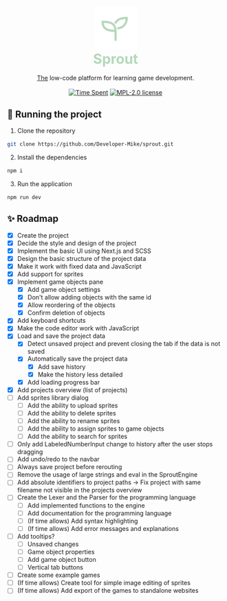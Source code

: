 <h3 align="center">
    <img alt="Logo" src="./public/sprout.svg" width="100">
    <br/>
    <font color="#b4d8bb" size="6em">Sprout</font>
</h3>

<p align="center">
    <u>The</u> low-code platform for learning game development.
    <br/><br/>
    <a href="#"><img src="https://img.shields.io/endpoint?url=https://wakapi.dev/api/compat/shields/v1/Developer-Mike/interval:all_time/project:sprout&label=Time%20Spent&style=for-the-badge&colorA=191f19&colorB=b4d8bb" alt="Time Spent"></a>
    <a href="./LICENSE"><img src="https://img.shields.io/static/v1.svg?label=License&message=MPL-2.0&style=for-the-badge&colorA=191f19&colorB=b4d8bb" alt="MPL-2.0 license"/></a>
</p>

## 🚀 Running the project
1. Clone the repository
```bash
git clone https://github.com/Developer-Mike/sprout.git
```
2. Install the dependencies
```bash
npm i
```
3. Run the application
```bash
npm run dev
```

## ✨ Roadmap
- [x] Create the project
- [x] Decide the style and design of the project
- [x] Implement the basic UI using Next.js and SCSS
- [x] Design the basic structure of the project data
- [x] Make it work with fixed data and JavaScript
- [x] Add support for sprites
- [x] Implement game objects pane
  - [x] Add game object settings
  - [x] Don't allow adding objects with the same id
  - [x] Allow reordering of the objects
  - [x] Confirm deletion of objects
- [x] Add keyboard shortcuts
- [x] Make the code editor work with JavaScript
- [x] Load and save the project data
  - [x] Detect unsaved project and prevent closing the tab if the data is not saved
  - [x] Automatically save the project data
    - [x] Add save history
    - [x] Make the history less detailed
  - [x] Add loading progress bar
- [x] Add projects overview (list of projects)
- [ ] Add sprites library dialog
  - [ ] Add the ability to upload sprites
  - [ ] Add the ability to delete sprites
  - [ ] Add the ability to rename sprites
  - [ ] Add the ability to assign sprites to game objects
  - [ ] Add the ability to search for sprites
- [ ] Only add LabeledNumberInput change to history after the user stops dragging
- [ ] Add undo/redo to the navbar
- [ ] Always save project before rerouting
- [ ] Remove the usage of large strings and eval in the SproutEngine
- [ ] Add absolute identifiers to project paths -> Fix project with same filename not visible in the projects overview
- [ ] Create the Lexer and the Parser for the programming language
  - [ ] Add implemented functions to the engine
  - [ ] Add documentation for the programming language
  - [ ] (If time allows) Add syntax highlighting
  - [ ] (If time allows) Add error messages and explanations
- [ ] Add tooltips?
  - [ ] Unsaved changes
  - [ ] Game object properties
  - [ ] Add game object button
  - [ ] Vertical tab buttons
- [ ] Create some example games
- [ ] (If time allows) Create tool for simple image editing of sprites
- [ ] (If time allows) Add export of the games to standalone websites